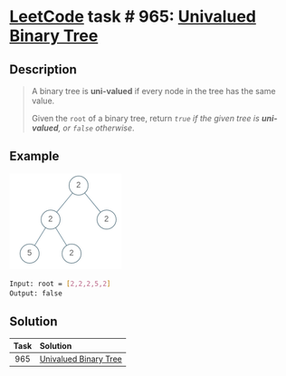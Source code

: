# [LeetCode][leetcode] task # 965: [Univalued Binary Tree][task]

Description
-----------

> A binary tree is **uni-valued** if every node in the tree has the same value.
> 
> Given the `root` of a binary tree, return _`true` if the given tree is **uni-valued**, or `false` otherwise_.

 Example
-------

![tree.png](image/tree.png)

```sh
Input: root = [2,2,2,5,2]
Output: false
```

Solution
--------

| Task | Solution                          |
|:----:|:----------------------------------|
| 965  | [Univalued Binary Tree][solution] |


[leetcode]: <http://leetcode.com/>
[tree]: <https://en.wikipedia.org/wiki/Binary_tree#Types_of_binary_trees>
[task]: <https://leetcode.com/problems/univalued-binary-tree/>
[solution]: <https://github.com/wellaxis/praxis-leetcode/blob/main/src/main/java/com/witalis/praxis/leetcode/task/h10/p965/option/Practice.java>
